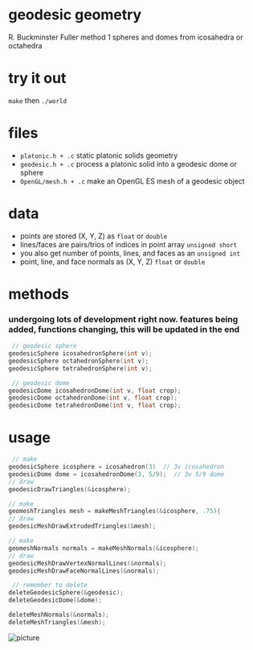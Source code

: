 # geodesic geometry

R. Buckminster Fuller method 1 spheres and domes from icosahedra or octahedra

# try it out

`make` then `./world`

# files

* `platonic.h + .c` static platonic solids geometry
* `geodesic.h + .c` process a platonic solid into a geodesic dome or sphere
* `OpenGL/mesh.h + .c`  make an OpenGL ES mesh of a geodesic object

# data

* points are stored (X, Y, Z) as `float` or `double`
* lines/faces are pairs/trios of indices in point array `unsigned short`
* you also get number of points, lines, and faces as an `unsigned int`
* point, line, and face normals as (X, Y, Z) `float` or `double`

# methods

### undergoing lots of development right now. features being added, functions changing, this will be updated in the end

``` c
 // geodesic sphere
geodesicSphere icosahedronSphere(int v);
geodesicSphere octahedronSphere(int v);
geodesicSphere tetrahedronSphere(int v);

 // geodesic dome
geodesicDome icosahedronDome(int v, float crop);
geodesicDome octahedronDome(int v, float crop);
geodesicDome tetrahedronDome(int v, float crop);
```

# usage

``` c
 // make
geodesicSphere icosphere = icosahedron(3)  // 3v icosahedron
geodesicDome dome = icosahedronDome(3, 5/9);  // 3v 5/9 dome
// draw
geodesicDrawTriangles(&icosphere);

// make
geomeshTriangles mesh = makeMeshTriangles(&icosphere, .75){
// draw
geodesicMeshDrawExtrudedTriangles(&mesh);

// make
geomeshNormals normals = makeMeshNormals(&icosphere);
// draw
geodesicMeshDrawVertexNormalLines(&normals);
geodesicMeshDrawFaceNormalLines(&normals);
```

``` c
 // remember to delete
deleteGeodesicSphere(&geodesic);
deleteGeodesicDome(&dome);

deleteMeshNormals(&normals);
deleteMeshTriangles(&mesh);
```

![picture](https://raw.github.com/robbykraft/Geodesic/master/picture.png)